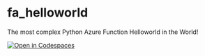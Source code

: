 # fa_helloworld
The most complex Python Azure Function Helloworld in the World!

[![Open in Codespaces](https://github.com/codespaces/badge.svg)](https://github.com/codespaces/new?repo=kevinflint-cs2/fa_helloworld&ref=main)

